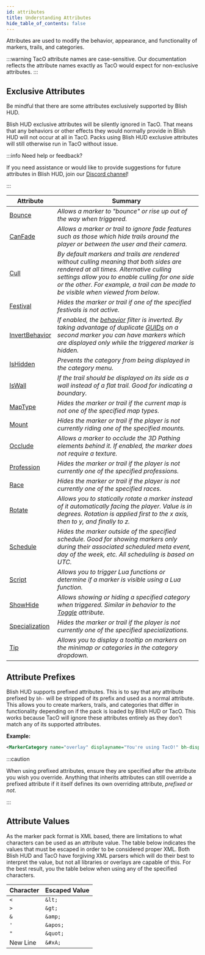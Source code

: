 ```yaml
---
id: attributes
title: Understanding Attributes
hide_table_of_contents: false
---
```


Attributes are used to modify the behavior, appearance, and functionality of markers, trails, and categories.

:::warning
    TacO attribute names are case-sensitive.  Our documentation reflects the attribute names exactly as TacO would expect for non-exclusive attributes.
:::


## Exclusive Attributes

Be mindful that there are some attributes exclusively supported by Blish HUD.

Blish HUD exclusive attributes will be silently ignored in TacO.  That means that any behaviors or other effects they would normally provide in Blish HUD will not occur at all in TacO.  Packs using Blish HUD exclusive attributes will still otherwise run in TacO without issue.

:::info Need help or feedback?

If you need assistance or would like to provide suggestions for future attributes in Blish HUD, join our [Discord channel](https://discord.gg/FYKN3qh)!

:::

| Attribute | Summary |
|-|-|
| [Bounce](/docs/marker-dev/attributes/bounce) | *Allows a marker to "bounce" or rise up out of the way when triggered.* |
| [CanFade](/docs/marker-dev/attributes/canfade) | *Allows a marker or trail to ignore fade features such as those which hide trails around the player or between the user and their camera.* |
| [Cull](/docs/marker-dev/attributes/cull) | *By default markers and trails are rendered without culling meaning that both sides are rendered at all times. Alternative culling settings allow you to enable culling for one side or the other. For example, a trail can be made to be visible when viewed from below.* |
| [Festival](/docs/marker-dev/attributes/festival) | *Hides the marker or trail if one of the specified festivals is not active.* |
| [InvertBehavior](/docs/marker-dev/attributes/invertbehavior) | *If enabled, the [behavior](/docs/marker-dev/attributes/behavior) filter is inverted.  By taking advantage of duplicate [GUIDs](/docs/marker-dev/attributes/guid) on a second marker you can have markers which are displayed only while the triggered marker is hidden.* |
| [IsHidden](/docs/marker-dev/attributes/ishidden) | *Prevents the category from being displayed in the category menu.* |
| [IsWall](/docs/marker-dev/attributes/iswall) | *If the trail should be displayed on its side as a wall instead of a flat trail. Good for indicating a boundary.* |
| [MapType](/docs/marker-dev/attributes/maptype) | *Hides the marker or trail if the current map is not one of the specified map types.* |
| [Mount](/docs/marker-dev/attributes/mount) | *Hides the marker or trail if the player is not currently riding one of the specified mounts.* |
| [Occlude](/docs/marker-dev/attributes/occlude) | *Allows a marker to occlude the 3D Pathing elements behind it.  If enabled, the marker does not require a texture.* |
| [Profession](/docs/marker-dev/attributes/profession) | *Hides the marker or trail if the player is not currently one of the specified professions.* |
| [Race](/docs/marker-dev/attributes/race) | *Hides the marker or trail if the player is not currently one of the specified races.* |
| [Rotate](/docs/marker-dev/attributes/rotate) | *Allows you to statically rotate a marker instead of it automatically facing the player. Value is in degrees. Rotation is applied first to the x axis, then to y, and finally to z.* |
| [Schedule](/docs/marker-dev/attributes/schedule) | *Hides the marker outside of the specified schedule. Good for showing markers only during their associated scheduled meta event, day of the week, etc. All scheduling is based on UTC.* |
| [Script](/docs/marker-dev/attributes/script) | *Allows you to trigger Lua functions or determine if a marker is visible using a Lua function.* |
| [ShowHide](/docs/marker-dev/attributes/showhide) | *Allows showing or hiding a specified category when triggered.  Similar in behavior to the [Toggle](/docs/marker-dev/attributes/toggle) attribute.* |
| [Specialization](/docs/marker-dev/attributes/specialization) | *Hides the marker or trail if the player is not currently one of the specified specializations.* |
| [Tip](/docs/marker-dev/attributes/tip) | *Allows you to display a tooltip on markers on the minimap or categories in the category dropdown.* |

## Attribute Prefixes

Blish HUD supports prefixed attributes.  This is to say that any attribute prefixed by `bh-` will be stripped of its prefix and used as a normal attribute.  This allows you to create markers, trails, and categories that differ in functionality depending on if the pack is loaded by Blish HUD or TacO.  This works because TacO will ignore these attributes entirely as they don't match any of its supported attributes.

**Example:**
```xml
<MarkerCategory name="overlay" displayname="You're using TacO!" bh-displayname="You're using Blish HUD!" />
```

:::caution

When using prefixed attributes, ensure they are specified after the attribute you wish you override.  Anything that inherits attributes can still override a prefixed attribute if it itself defines its own overriding attribute, *prefixed or not*.

:::

## Attribute Values

As the marker pack format is XML based, there are limitations to what characters can be used as an attribute value.  The table below indicates the values that must be escaped in order to be considered proper XML.  Both Blish HUD and TacO have forgiving XML parsers which will do their best to interpret the value, but not all libraries or overlays are capable of this.  For the best result, you the table below when using any of the specified characters.

| Character | Escaped Value |
|-|-|
|`<`|`&lt;`|
|`>`|`&gt;`|
|`&`|`&amp;`|
|`'`|`&apos;`|
|`"`|`&quot;`|
|New Line|`&#xA;`|